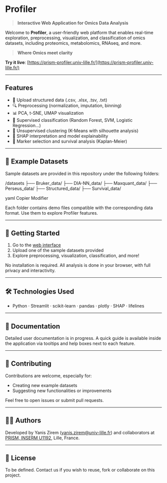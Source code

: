 # Profiler

> **Interactive Web Application for Omics Data Analysis**


Welcome to **Profiler**, a user-friendly web platform that enables real-time exploration, preprocessing, visualization, and classification of omics datasets, including proteomics, metabolomics, RNAseq, and more.
> **Where Omics meet clarity**

**Try it live**: [https://prism-profiler.univ-lille.fr/](https://prism-profiler.univ-lille.fr/)

---

##  Features

- 📁 Upload structured data (.csv, .xlsx, .tsv, .txt)
- 🔍 Preprocessing (normalization, imputation, binning)
- 📊 PCA, t-SNE, UMAP visualization
- 🎯 Supervised classification (Random Forest, SVM, Logistic Regression...)
- 🤖 Unsupervised clustering (K-Means with silhouette analysis)
- 🔬 SHAP interpretation and model explainability
- 📌 Marker selection and survival analysis (Kaplan-Meier)

---

## 📂 Example Datasets

Sample datasets are provided in this repository under the following folders:

/datasets
├── Bruker_data/
├── DIA-NN_data/
├── Maxquant_data/
├── Perseus_data/
├── Structured_data/
├── Survival_data/

yaml
Copier
Modifier

Each folder contains demo files compatible with the corresponding data format. Use them to explore Profiler features.

---

## 🧠 Getting Started

1. Go to the [web interface](https://prism-profiler.univ-lille.fr/)
2. Upload one of the sample datasets provided
3. Explore preprocessing, visualization, classification, and more!

No installation is required. All analysis is done in your browser, with full privacy and interactivity.

---

## 🛠️ Technologies Used

- Python · Streamlit · scikit-learn · pandas · plotly · SHAP · lifelines

---

## 📘 Documentation

Detailed user documentation is in progress. A quick guide is available inside the application via tooltips and help boxes next to each feature.

---

## 🤝 Contributing

Contributions are welcome, especially for:
- Creating new example datasets
- Suggesting new functionalities or improvements

Feel free to open issues or submit pull requests.

---

## 🧑‍🔬 Authors

Developed by Yanis Zirem (yanis.zirem@univ-lille.fr) and collaborators at [PRISM, INSERM U1192](https://www.inserm.fr/en/research-inserm/prism-u1192/), Lille, France.

---

## 📄 License

To be defined. Contact us if you wish to reuse, fork or collaborate on this project.
